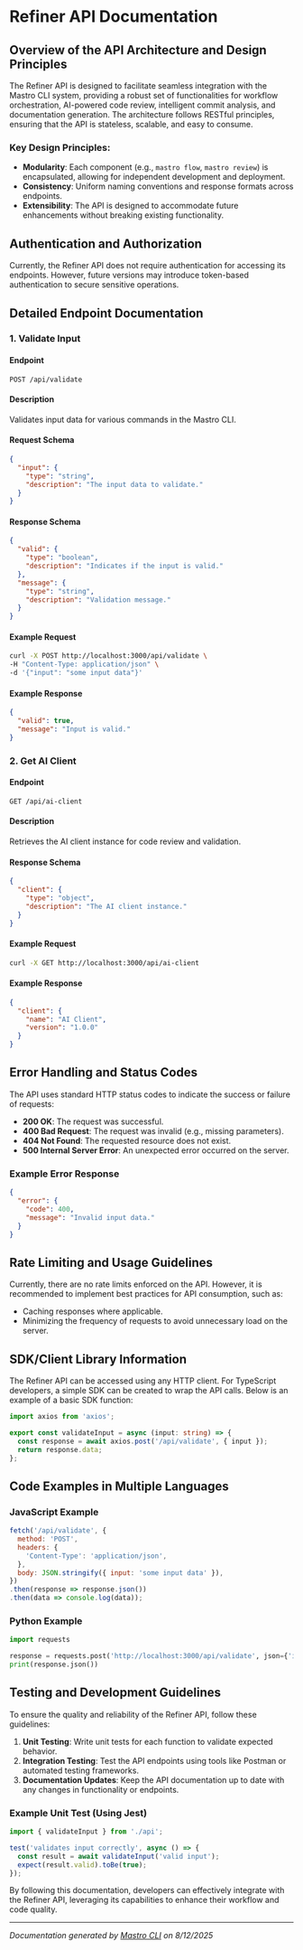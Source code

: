 <!---
This file was automatically generated by Mastro CLI
Generated on: 2025-08-12T04:03:34.682Z
Document type: api
Title: API Documentation

To prevent this file from being overwritten, add custom content
between the CUSTOM_START and CUSTOM_END markers below.
--->

# Refiner API Documentation

## Overview of the API Architecture and Design Principles

The Refiner API is designed to facilitate seamless integration with the Mastro CLI system, providing a robust set of functionalities for workflow orchestration, AI-powered code review, intelligent commit analysis, and documentation generation. The architecture follows RESTful principles, ensuring that the API is stateless, scalable, and easy to consume.

### Key Design Principles:
- **Modularity**: Each component (e.g., `mastro flow`, `mastro review`) is encapsulated, allowing for independent development and deployment.
- **Consistency**: Uniform naming conventions and response formats across endpoints.
- **Extensibility**: The API is designed to accommodate future enhancements without breaking existing functionality.

## Authentication and Authorization

Currently, the Refiner API does not require authentication for accessing its endpoints. However, future versions may introduce token-based authentication to secure sensitive operations.

## Detailed Endpoint Documentation

### 1. Validate Input

#### Endpoint
```
POST /api/validate
```

#### Description
Validates input data for various commands in the Mastro CLI.

#### Request Schema
```json
{
  "input": {
    "type": "string",
    "description": "The input data to validate."
  }
}
```

#### Response Schema
```json
{
  "valid": {
    "type": "boolean",
    "description": "Indicates if the input is valid."
  },
  "message": {
    "type": "string",
    "description": "Validation message."
  }
}
```

#### Example Request
```bash
curl -X POST http://localhost:3000/api/validate \
-H "Content-Type: application/json" \
-d '{"input": "some input data"}'
```

#### Example Response
```json
{
  "valid": true,
  "message": "Input is valid."
}
```

### 2. Get AI Client

#### Endpoint
```
GET /api/ai-client
```

#### Description
Retrieves the AI client instance for code review and validation.

#### Response Schema
```json
{
  "client": {
    "type": "object",
    "description": "The AI client instance."
  }
}
```

#### Example Request
```bash
curl -X GET http://localhost:3000/api/ai-client
```

#### Example Response
```json
{
  "client": {
    "name": "AI Client",
    "version": "1.0.0"
  }
}
```

## Error Handling and Status Codes

The API uses standard HTTP status codes to indicate the success or failure of requests:

- **200 OK**: The request was successful.
- **400 Bad Request**: The request was invalid (e.g., missing parameters).
- **404 Not Found**: The requested resource does not exist.
- **500 Internal Server Error**: An unexpected error occurred on the server.

### Example Error Response
```json
{
  "error": {
    "code": 400,
    "message": "Invalid input data."
  }
}
```

## Rate Limiting and Usage Guidelines

Currently, there are no rate limits enforced on the API. However, it is recommended to implement best practices for API consumption, such as:

- Caching responses where applicable.
- Minimizing the frequency of requests to avoid unnecessary load on the server.

## SDK/Client Library Information

The Refiner API can be accessed using any HTTP client. For TypeScript developers, a simple SDK can be created to wrap the API calls. Below is an example of a basic SDK function:

```typescript
import axios from 'axios';

export const validateInput = async (input: string) => {
  const response = await axios.post('/api/validate', { input });
  return response.data;
};
```

## Code Examples in Multiple Languages

### JavaScript Example
```javascript
fetch('/api/validate', {
  method: 'POST',
  headers: {
    'Content-Type': 'application/json',
  },
  body: JSON.stringify({ input: 'some input data' }),
})
.then(response => response.json())
.then(data => console.log(data));
```

### Python Example
```python
import requests

response = requests.post('http://localhost:3000/api/validate', json={'input': 'some input data'})
print(response.json())
```

## Testing and Development Guidelines

To ensure the quality and reliability of the Refiner API, follow these guidelines:

1. **Unit Testing**: Write unit tests for each function to validate expected behavior.
2. **Integration Testing**: Test the API endpoints using tools like Postman or automated testing frameworks.
3. **Documentation Updates**: Keep the API documentation up to date with any changes in functionality or endpoints.

### Example Unit Test (Using Jest)
```typescript
import { validateInput } from './api';

test('validates input correctly', async () => {
  const result = await validateInput('valid input');
  expect(result.valid).toBe(true);
});
```

By following this documentation, developers can effectively integrate with the Refiner API, leveraging its capabilities to enhance their workflow and code quality.

---

<!-- CUSTOM_START -->
<!-- Add your custom content here - it will be preserved during regeneration -->
<!-- CUSTOM_END -->

*Documentation generated by [Mastro CLI](https://github.com/your-org/mastro) on 8/12/2025*